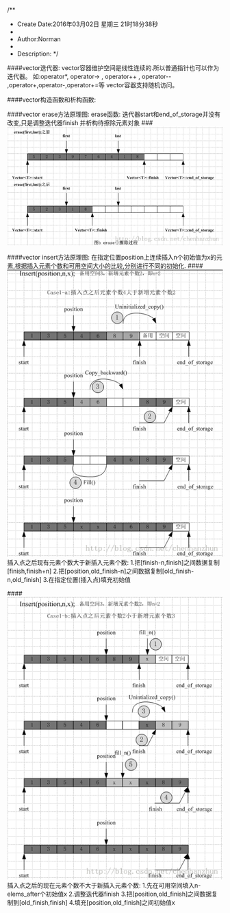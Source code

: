 /**
* Create Date:2016年03月02日 星期三 21时18分38秒
* 
* Author:Norman
* 
* Description: 
*/

####vector迭代器:
    vector容器维护空间是线性连续的.所以普通指针也可以作为迭代器。
    如:operator*, operator-> , operator++ , operator-- ,operator+,operator-,operator+=等 
    vector容器支持随机访问。

####vector构造函数和析构函数:


####vector erase方法原理图:
    erase函数:
        迭代器start和end_of_storage并没有改变,只是调整迭代器finish 并析构待擦除元素对象
###![vector erase擦除元素对象](./image/vector_erase.png)

####vector insert方法原理图:
    在指定位置position上连续插入n个初始值为x的元素,根据插入元素个数和可用空间大小的比较,分别进行不同的初始化.
####![vector_insert插入元素对象](./image/vector_insert1.png)
    插入点之后现有元素个数大于新插入元素个数:
        1.把[finish-n,finish]之间数据复制[finish,finish+n]
        2.把[position,old_finish-n]之间数据复制[old_finish-n,old_finish]
        3.在指定位置(插入点)填充初始值

####![](./image/vector_insert2.png)
    插入点之后的现在元素个数不大于新插入元素个数:
        1.先在可用空间填入n-elems_after个初始值x
        2.调整迭代器finish
        3.把[position,old_finish]之间数据复制到[old_finish,finish]
        4.填充[position,old_finish]之间初始值x

